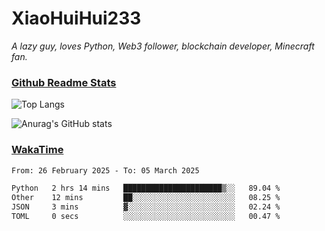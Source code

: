 # XiaoHuiHui233

*A lazy guy, loves Python, Web3 follower, blockchain developer, Minecraft fan.*

### [Github Readme Stats](https://github.com/anuraghazra/github-readme-stats)

![Top Langs](https://github-readme-stats.vercel.app/api/top-langs/?username=XiaoHuiHui233&layout=compact&theme=github_dark)

![Anurag's GitHub stats](https://github-readme-stats.vercel.app/api?username=XiaoHuiHui233&show_icons=true&theme=github_dark)

### [WakaTime](https://wakatime.com)

<!--START_SECTION:waka-->

```txt
From: 26 February 2025 - To: 05 March 2025

Python   2 hrs 14 mins   ██████████████████████▒░░   89.04 %
Other    12 mins         ██░░░░░░░░░░░░░░░░░░░░░░░   08.25 %
JSON     3 mins          ▓░░░░░░░░░░░░░░░░░░░░░░░░   02.24 %
TOML     0 secs          ░░░░░░░░░░░░░░░░░░░░░░░░░   00.47 %
```

<!--END_SECTION:waka-->

